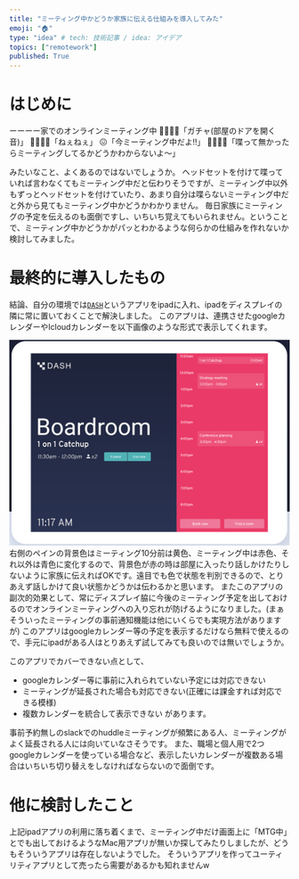 ```yaml
---
title: "ミーティング中かどうか家族に伝える仕組みを導入してみた"
emoji: "🏠"
type: "idea" # tech: 技術記事 / idea: アイデア
topics: ["remotework"]
published: True
---
```


# はじめに

ーーーー家でのオンラインミーティング中
👨‍👩‍👧‍👦「ガチャ(部屋のドアを開く音)」
👨‍👩‍👧‍👦「ねぇねぇ」
😖「今ミーティング中だよ!!」
👨‍👩‍👧‍👦「喋って無かったらミーティングしてるかどうかわからないよ〜」

みたいなこと、よくあるのではないでしょうか。
ヘッドセットを付けて喋っていれば言わなくてもミーティング中だと伝わりそうですが、ミーティング中以外もずっとヘッドセットを付けていたり、あまり自分は喋らないミーティング中だと外から見てもミーティング中かどうかわかりません。
毎日家族にミーティングの予定を伝えるのも面倒ですし、いちいち覚えてもいられません。ということで、ミーティング中かどうかがパッとわかるような何らかの仕組みを作れないか検討してみました。

# 最終的に導入したもの
結論、自分の環境では[`DASH`](https://www.get-dash.com/home)というアプリをipadに入れ、ipadをディスプレイの隣に常に置いておくことで解決しました。
このアプリは、連携させたgoogleカレンダーやIcloudカレンダーを以下画像のような形式で表示してくれます。

![image1](/images/if_during_mtg/20220906-222651.png)
右側のペインの背景色はミーティング10分前は黄色、ミーティング中は赤色、それ以外は青色に変化するので、背景色が赤の時は部屋に入ったり話しかけたりしないように家族に伝えればOKです。遠目でも色で状態を判別できるので、とりあえず話しかけて良い状態かどうかは伝わるかと思います。
またこのアプリの副次的効果として、常にディスプレイ脇に今後のミーティング予定を出しておけるのでオンラインミーティングへの入り忘れが防げるようになりました。(まぁそういったミーティングの事前通知機能は他にいくらでも実現方法がありますが)
このアプリはgoogleカレンダー等の予定を表示するだけなら無料で使えるので、手元にipadがある人はとりあえず試してみても良いのでは無いでしょうか。

このアプリでカバーできない点として、
- googleカレンダー等に事前に入れられていない予定には対応できない
- ミーティングが延長された場合も対応できない(正確には課金すれば対応できる模様)
- 複数カレンダーを統合して表示できない
があります。

事前予約無しのslackでのhuddleミーティングが頻繁にある人、ミーティングがよく延長される人には向いていなさそうです。
また、職場と個人用で2つgoogleカレンダーを使っている場合など、表示したいカレンダーが複数ある場合はいちいち切り替えをしなければならないので面倒です。

# 他に検討したこと
上記ipadアプリの利用に落ち着くまで、ミーティング中だけ画面上に「MTG中」とでも出しておけるようなMac用アプリが無いか探してみたりしましたが、どうもそういうアプリは存在しないようでした。
そういうアプリを作ってユーティリティアプリとして売ったら需要があるかも知れませんw

